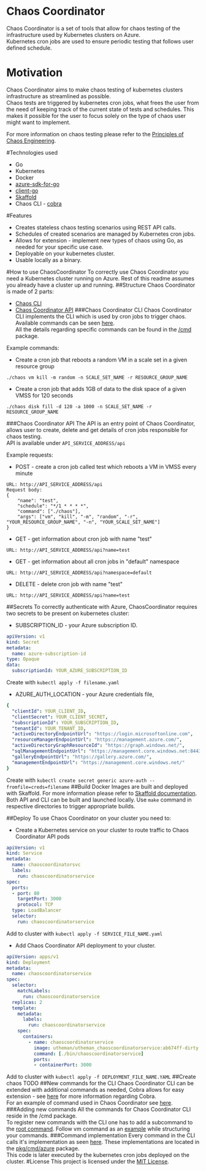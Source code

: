 # Chaos Coordinator

Chaos Coordinator is a set of tools that allow for chaos testing of the infrastructure used by Kubernetes clusters on Azure.  
Kubernetes cron jobs are used to ensure periodic testing that follows user defined schedule.

# Motivation
Chaos Coordinator aims to make chaos testing of kubernetes clusters infrastructure as streamlined as possible.   
Chaos tests are triggered by kubernetes cron jobs, what frees the user from the need of keeping track of the current state of tests and schedules.
This makes it possible for the user to focus solely on the type of chaos user might want to implement.
  
For more information on chaos testing please refer to the [Principles of Chaos Engineering](https://principlesofchaos.org/?lang=ENcontent).
 
#Technologies used
* Go
* Kubernetes
* Docker
* [azure-sdk-for-go](https://github.com/Azure/azure-sdk-for-go)
* [client-go](https://github.com/kubernetes/client-go)
* [Skaffold](https://github.com/GoogleContainerTools/skaffold)
* Chaos CLI - [cobra](https://github.com/spf13/cobra)

#Features

* Creates stateless chaos testing scenarios using REST API calls.
* Schedules of created scenarios are managed by Kubernetes cron jobs.
* Allows for extension - implement new types of chaos using Go, as needed for your specific use case.
* Deployable on your kubernetes cluster.
* Usable locally as a binary.

#How to use ChaosCoordinator
To correctly use Chaos Coordinator you need a Kubernetes cluster running on Azure. Rest of this readme assumes you
 already have a cluster up and running.
##Structure
Chaos Coordinator is made of 2 parts:
* [Chaos CLI](https://github.com/UtheMan/chaoscoordinator/tree/master/cmd)
* [Chaos Coordinator API](https://github.com/UtheMan/chaoscoordinator/tree/master/cron)
###Chaos Coordinator CLI
Chaos Coordinator CLI implements the CLI which is used by cron jobs to trigger chaos. Available commands can be seen [here](https://github.com/UtheMan/chaoscoordinator/blob/master/cmd/chaos.go).  
All the details regarding specific commands can be found in the [/cmd](https://github.com/UtheMan/chaoscoordinator/tree/master/cmd) package.

Example commands:
* Create a cron job that reboots a random VM in a scale set in a given resource group
```
./chaos vm kill -m random -n SCALE_SET_NAME -r RESOURCE_GROUP_NAME
```
* Create a cron job that adds 1GB of data to the disk space of a given VMSS for 120 seconds  
```
./chaos disk fill -d 120 -a 1000 -n SCALE_SET_NAME -r RESOURCE_GROUP_NAME
```
###Chaos Coordinator API
The API is an entry point of Chaos Coordinator, allows user to create, delete and get details of cron jobs responsible for chaos testing.   
API is available under ```API_SERVICE_ADDRESS/api```    

Example requests:
* POST - create a cron job called test which reboots a VM in VMSS every minute
```
URL: http://API_SERVICE_ADDRESS/api
Request body:
{
	"name": "test",
	"schedule": "*/1 * * * *",
	"command": ["./chaos"],
	"args": ["vm", "kill", "-m", "random", "-r", "YOUR_RESOURCE_GROUP_NAME", "-n", "YOUR_SCALE_SET_NAME"]
}
```
* GET - get information about cron job with name "test"
```
URL: http://API_SERVICE_ADDRESS/api?name=test
```
* GET - get information about all cron jobs in "default" namespace
```
URL: http://API_SERVICE_ADDRESS/api?namespace=default
```
* DELETE - delete cron job with name "test"
```
URL: http://API_SERVICE_ADDRESS/api?name=test
```
##Secrets
To correctly authenticate with Azure, ChaosCoordinator requires two secrets to be present on kubernetes cluster:
* SUBSCRIPTION_ID - your Azure subscription ID.     
```yaml
apiVersion: v1
kind: Secret
metadata:
  name: azure-subscription-id
type: Opaque
data:
  subscriptionId: YOUR_AZURE_SUBSCRIPTION_ID
```
Create with ```kubectl apply -f filename.yaml```

* AZURE_AUTH_LOCATION - your Azure credentials file,
```yaml
{
  "clientId": YOUR_CLIENT_ID,
  "clientSecret": YOUR_CLIENT_SECRET,
  "subscriptionId": YOUR_SUBSCRIPTION_ID,
  "tenantId": YOUR_TENANT_ID,
  "activeDirectoryEndpointUrl": "https://login.microsoftonline.com",
  "resourceManagerEndpointUrl": "https://management.azure.com/",
  "activeDirectoryGraphResourceId": "https://graph.windows.net/",
  "sqlManagementEndpointUrl": "https://management.core.windows.net:8443/",
  "galleryEndpointUrl": "https://gallery.azure.com/",
  "managementEndpointUrl": "https://management.core.windows.net/"
}
```
Create with ```kubectl create secret generic azure-auth --fromfile=creds=filename```
##Build
Docker Images are built and deployed with Skaffold. For more information please refer to [Skaffold documentation](https://skaffold.dev/docs/getting-started/#installing-skaffold).  
Both API and CLI can be built and launched locally. Use ```make``` command in respective directories to trigger appropriate builds.   

##Deploy
To use Chaos Coordinator on your cluster you need to:
* Create a Kubernetes service on your cluster to route traffic to Chaos Coordinator API pods
```yaml
apiVersion: v1
kind: Service
metadata:
  name: chaoscoordinatorsvc
  labels:
    run: chaoscoordinatorservice
spec:
  ports:
  - port: 80
    targetPort: 3000
    protocol: TCP
  type: LoadBalancer
  selector:
    run: chaoscoordinatorservice
```
Add to cluster with ```kubectl apply -f SERVICE_FILE_NAME.yaml```
* Add Chaos Coordinator API deployment to your cluster. 
```yaml
apiVersion: apps/v1
kind: Deployment
metadata:
  name: chaoscoordinatorservice
spec:
  selector:
    matchLabels:
      run: chaoscoordinatorservice
  replicas: 2
  template:
    metadata:
      labels:
        run: chaoscoordinatorservice
    spec:
      containers:
        - name: chaoscoordinatorservice
          image: utheman/utheman_chaoscoordinatorservice:ab674ff-dirty
          command: [./bin/chaoscoordinatorservice]
          ports:
          - containerPort: 3000
```
Add to cluster with ```kubectl apply -f DEPLOYMENT_FILE_NAME.YAML```
##Create chaos
TODO
##New commands for the CLI
Chaos Coordinator CLI can be extended with additional commands as needed, 
Cobra allows for easy extension - see [here](https://github.com/spf13/cobra) for more information regarding Cobra.  
For an example of command used in Chaos Coordinator see [here](https://github.com/UtheMan/chaoscoordinator/tree/master/cmd/vm).
###Adding new commands
All the commands for Chaos Coordinator CLI reside in the /cmd package.  
To register new commands with the CLI one has to add a subcommand to the [root command](https://github.com/UtheMan/chaoscoordinator/blob/master/cmd/chaos.go).
Follow vm command as an [example](https://github.com/UtheMan/chaoscoordinator/tree/master/cmd/vm) while structuring your commands.
###Command implementation
Every command in the CLI calls it's implementation as seen [here](https://github.com/UtheMan/chaoscoordinator/blob/7322e51ade8bc5f2e96b9550160d829dd956d2b8/cmd/vm/kill/kill_vm.go#L20).
These implementations are located in the [pkg/cmd/azure](https://github.com/UtheMan/chaoscoordinator/tree/master/pkg/cmd/azure) package.    
This code is later executed by the kubernetes cron jobs deployed on the cluster. 
#License
This project is licensed under the [MIT License](https://github.com/UtheMan/chaoscoordinator/blob/master/LICENSE).